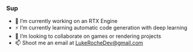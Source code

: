 ### Sup

<!--
**Compiler/Compiler** is a ✨ _special_ ✨ repository because its `README.md` (this file) appears on your GitHub profile.

Here are some ideas to get you started:

- 🔭 I’m currently working on ...
- 🌱 I’m currently learning ...
- 👯 I’m looking to collaborate on ...
- 🤔 I’m looking for help with ...
- 💬 Ask me about ...
- 📫 How to reach me: ...
- 😄 Pronouns: ...
- ⚡ Fun fact: ...
-->

- 💬 I’m currently working on an RTX Engine
- ⚡ I’m currently learning automatic code generation with deep learning
- 👯 I’m looking to collaborate on games or rendering projects
- 📫 Shoot me an email at LukeRocheDev@gmail.com
